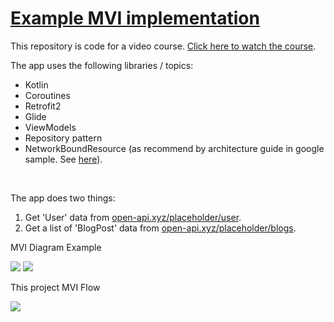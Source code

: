 <h1><a href="https://codingwithmitch.com/courses/model-view-intent-mvi-architecture/" target="_blank">Example MVI implementation</a></h1>
<p>This repository is code for a video course. <a href="https://codingwithmitch.com/courses/model-view-intent-mvi-architecture/" target="_blank">Click here to watch the course</a>.</p>
<p>The app uses the following libraries / topics:</p>
<ul>
	<li>Kotlin</li>
	<li>Coroutines</li>
	<li>Retrofit2</li>
	<li>Glide</li>
	<li>ViewModels</li>
	<li>Repository pattern</li>
	<li>NetworkBoundResource (as recommend by architecture guide in google sample. See <a href="https://github.com/googlesamples/android-architecture-components/blob/master/GithubBrowserSample/app/src/main/java/com/android/example/github/repository/NetworkBoundResource.kt" target="_blank">here</a>).</li>
</ul>
<br>
<p>The app does two things:</p>
<ol>
	<li>Get 'User' data from <a href="https://open-api.xyz/placeholder/user" target="_blank">open-api.xyz/placeholder/user</a>.</li>
	<li>Get a list of 'BlogPost' data from <a href="https://open-api.xyz/placeholder/blogs" target="_blank">open-api.xyz/placeholder/blogs</a>.</li>
</ol>
<p> MVI Diagram Example </p>
<img src="https://user-images.githubusercontent.com/29552120/128191898-0f7371ca-01b4-4d8c-a994-64b6b1dc81cf.png">
<img src="https://user-images.githubusercontent.com/29552120/128225804-71cdeed8-52e2-469d-9197-cd97b529de9c.png">

<p> This project MVI Flow </p>
<img src="https://user-images.githubusercontent.com/29552120/128194524-ca30bce8-ee31-46d3-b396-871952610c51.png">

<br>
<p></p>
